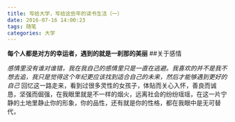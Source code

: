 ```yaml
---
title: 写给大学，写给这些年的读书生活（一）
date: 2016-07-16 14:00:23
tags: 随笔
categories: 大学
---
```

**每个人都是对方的幸运者，遇到的就是一刹那的美丽**
##关于感情

*感情里没有谁对谁错，我在我自己的感情里只是一直在逃避。我喜欢的并不是我不想去追，我只是觉得这个年纪更应该找到适合自己的未来，然后才能够遇到更好的自己*
回忆这一路走来，看到过很多灵性的女孩子，体贴而关心入怀，善良而诚恳，坚强而倔强，在我眼里就是不一样的烟火，远离社会的纷纷瑶瑶，在这一片宁静的土地里静止你的形象，你的品性，还有就是你的性格，都在我眼中是无可替代，

